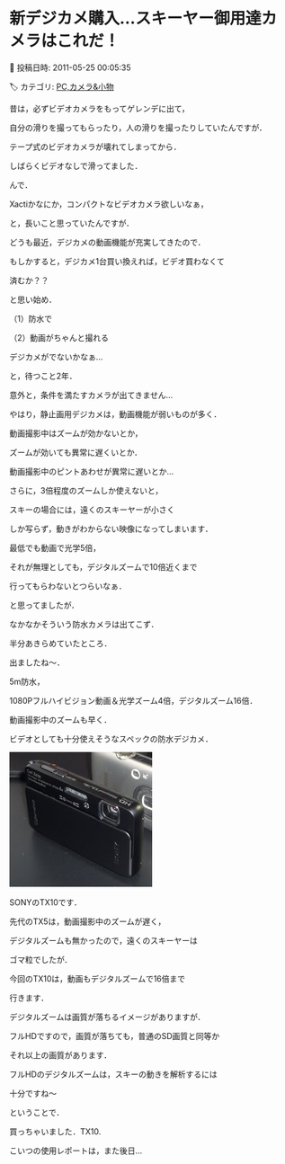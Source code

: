 # 新デジカメ購入…スキーヤー御用達カメラはこれだ！

📅 投稿日時: 2011-05-25 00:05:35

🏷️ カテゴリ: [PC,カメラ&小物](c0d8caed13e597efe97b661a8ae56bed0.md)

昔は，必ずビデオカメラをもってゲレンデに出て，


自分の滑りを撮ってもらったり，人の滑りを撮ったりしていたんですが．





テープ式のビデオカメラが壊れてしまってから．


しばらくビデオなしで滑ってました．





んで．


Xactiかなにか，コンパクトなビデオカメラ欲しいなぁ，


と，長いこと思っていたんですが．





どうも最近，デジカメの動画機能が充実してきたので．


もしかすると，デジカメ1台買い換えれば，ビデオ買わなくて


済むか？？


と思い始め．





（1）防水で


（2）動画がちゃんと撮れる


デジカメがでないかなぁ…


と，待つこと2年．





意外と，条件を満たすカメラが出てきません…





やはり，静止画用デジカメは，動画機能が弱いものが多く．


動画撮影中はズームが効かないとか，


ズームが効いても異常に遅くいとか．


動画撮影中のピントあわせが異常に遅いとか…





さらに，3倍程度のズームしか使えないと，


スキーの場合には，遠くのスキーヤーが小さく


しか写らず，動きがわからない映像になってしまいます．





最低でも動画で光学5倍，


それが無理としても，デジタルズームで10倍近くまで


行ってもらわないとつらいなぁ．





と思ってましたが．


なかなかそういう防水カメラは出てこず．


半分あきらめていたところ．





出ましたね～．





5m防水，


1080Pフルハイビジョン動画＆光学ズーム4倍，デジタルズーム16倍．


動画撮影中のズームも早く．


ビデオとしても十分使えそうなスペックの防水デジカメ．




![be77da0d87527b8aca1a449b789f7788.jpg](images/be77da0d87527b8aca1a449b789f7788.jpg)




SONYのTX10です．





先代のTX5は，動画撮影中のズームが遅く，


デジタルズームも無かったので，遠くのスキーヤーは


ゴマ粒でしたが．





今回のTX10は，動画もデジタルズームで16倍まで


行きます．


デジタルズームは画質が落ちるイメージがありますが．


フルHDですので，画質が落ちても，普通のSD画質と同等か


それ以上の画質があります．


フルHDのデジタルズームは，スキーの動きを解析するには


十分ですね～





ということで．


買っちゃいました．TX10.





こいつの使用レポートは，また後日…

